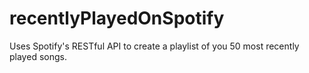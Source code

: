 # recentlyPlayedOnSpotify
Uses Spotify's RESTful API to create a playlist of you 50 most recently played songs.
